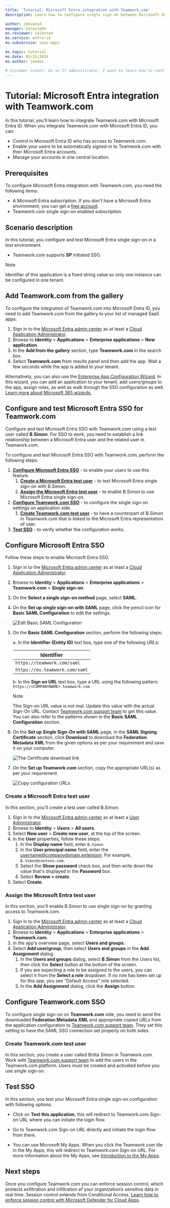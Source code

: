 ```yaml
---
title: 'Tutorial: Microsoft Entra integration with Teamwork.com'
description: Learn how to configure single sign-on between Microsoft Entra ID and Teamwork.com.

author: jeevansd
manager: CelesteDG
ms.reviewer: celested
ms.service: entra-id
ms.subservice: saas-apps

ms.topic: tutorial
ms.date: 03/25/2024
ms.author: jeedes

# Customer intent: As an IT administrator, I want to learn how to configure single sign-on between Microsoft Entra ID and Teamwork.com so that I can control who has access to Teamwork.com, enable automatic sign-in with Microsoft Entra accounts, and manage my accounts in one central location.
---
```

# Tutorial: Microsoft Entra integration with Teamwork.com

In this tutorial, you'll learn how to integrate Teamwork.com with Microsoft Entra ID. When you integrate Teamwork.com with Microsoft Entra ID, you can:

* Control in Microsoft Entra ID who has access to Teamwork.com.
* Enable your users to be automatically signed-in to Teamwork.com with their Microsoft Entra accounts.
* Manage your accounts in one central location.

## Prerequisites

To configure Microsoft Entra integration with Teamwork.com, you need the following items:

* A Microsoft Entra subscription. If you don't have a Microsoft Entra environment, you can get a [free account](https://azure.microsoft.com/free/).
* Teamwork.com single sign-on enabled subscription.

## Scenario description

In this tutorial, you configure and test Microsoft Entra single sign-on in a test environment.

* Teamwork.com supports **SP** initiated SSO.

> [!NOTE]
> Identifier of this application is a fixed string value so only one instance can be configured in one tenant.

## Add Teamwork.com from the gallery

To configure the integration of Teamwork.com into Microsoft Entra ID, you need to add Teamwork.com from the gallery to your list of managed SaaS apps.

1. Sign in to the [Microsoft Entra admin center](https://entra.microsoft.com) as at least a [Cloud Application Administrator](~/identity/role-based-access-control/permissions-reference.md#cloud-application-administrator).
1. Browse to **Identity** > **Applications** > **Enterprise applications** > **New application**.
1. In the **Add from the gallery** section, type **Teamwork.com** in the search box.
1. Select **Teamwork.com** from results panel and then add the app. Wait a few seconds while the app is added to your tenant.

 Alternatively, you can also use the [Enterprise App Configuration Wizard](https://portal.office.com/AdminPortal/home?Q=Docs#/azureadappintegration). In this wizard, you can add an application to your tenant, add users/groups to the app, assign roles, as well as walk through the SSO configuration as well. [Learn more about Microsoft 365 wizards.](/microsoft-365/admin/misc/azure-ad-setup-guides)

<a name='configure-and-test-azure-ad-sso-for-teamworkcom'></a>

## Configure and test Microsoft Entra SSO for Teamwork.com

Configure and test Microsoft Entra SSO with Teamwork.com using a test user called **B.Simon**. For SSO to work, you need to establish a link relationship between a Microsoft Entra user and the related user in Teamwork.com.

To configure and test Microsoft Entra SSO with Teamwork.com, perform the following steps:

1. **[Configure Microsoft Entra SSO](#configure-azure-ad-sso)** - to enable your users to use this feature.
    1. **[Create a Microsoft Entra test user](#create-an-azure-ad-test-user)** - to test Microsoft Entra single sign-on with B.Simon.
    1. **[Assign the Microsoft Entra test user](#assign-the-azure-ad-test-user)** - to enable B.Simon to use Microsoft Entra single sign-on.
1. **[Configure Teamwork.com SSO](#configure-teamworkcom-sso)** - to configure the single sign-on settings on application side.
    1. **[Create Teamwork.com test user](#create-teamworkcom-test-user)** - to have a counterpart of B.Simon in Teamwork.com that is linked to the Microsoft Entra representation of user.
1. **[Test SSO](#test-sso)** - to verify whether the configuration works.

<a name='configure-azure-ad-sso'></a>

## Configure Microsoft Entra SSO

Follow these steps to enable Microsoft Entra SSO.

1. Sign in to the [Microsoft Entra admin center](https://entra.microsoft.com) as at least a [Cloud Application Administrator](~/identity/role-based-access-control/permissions-reference.md#cloud-application-administrator).
1. Browse to **Identity** > **Applications** > **Enterprise applications** > **Teamwork.com** > **Single sign-on**.
1. On the **Select a single sign-on method** page, select **SAML**.
1. On the **Set up single sign-on with SAML** page, click the pencil icon for **Basic SAML Configuration** to edit the settings.

   ![Edit Basic SAML Configuration](common/edit-urls.png)

1. On the **Basic SAML Configuration** section, perform the following steps:

    a. In the **Identifier (Entity ID)** text box, type one of the following URLs:

	| **Identifier** |
	|------|
	| `https://teamwork.com/saml` |
	| `https://eu.teamwork.com/saml` |

	b. In the **Sign on URL** text box, type a URL using the following pattern:
    `https://<COMPANYNAME>.teamwork.com`

	> [!NOTE]
	> This  Sign-on URL value is not real. Update this value with the actual Sign-On URL. Contact [Teamwork.com support team](mailto:support@teamwork.com) to get this value. You can also refer to the patterns shown in the **Basic SAML Configuration** section.

4. On the **Set up Single Sign-On with SAML** page, in the **SAML Signing Certificate** section, click **Download** to download the **Federation Metadata XML** from the given options as per your requirement and save it on your computer.

	![The Certificate download link](common/metadataxml.png)

6. On the **Set up Teamwork.com** section, copy the appropriate URL(s) as per your requirement.

	![Copy configuration URLs](common/copy-configuration-urls.png)

<a name='create-an-azure-ad-test-user'></a>

### Create a Microsoft Entra test user 

In this section, you'll create a test user called B.Simon.

1. Sign in to the [Microsoft Entra admin center](https://entra.microsoft.com) as at least a [User Administrator](~/identity/role-based-access-control/permissions-reference.md#user-administrator).
1. Browse to **Identity** > **Users** > **All users**.
1. Select **New user** > **Create new user**, at the top of the screen.
1. In the **User** properties, follow these steps:
   1. In the **Display name** field, enter `B.Simon`.  
   1. In the **User principal name** field, enter the username@companydomain.extension. For example, `B.Simon@contoso.com`.
   1. Select the **Show password** check box, and then write down the value that's displayed in the **Password** box.
   1. Select **Review + create**.
1. Select **Create**.

<a name='assign-the-azure-ad-test-user'></a>

### Assign the Microsoft Entra test user

In this section, you'll enable B.Simon to use single sign-on by granting access to Teamwork.com.

1. Sign in to the [Microsoft Entra admin center](https://entra.microsoft.com) as at least a [Cloud Application Administrator](~/identity/role-based-access-control/permissions-reference.md#cloud-application-administrator).
1. Browse to **Identity** > **Applications** > **Enterprise applications** > **Teamwork.com**.
1. In the app's overview page, select **Users and groups**.
1. Select **Add user/group**, then select **Users and groups** in the **Add Assignment** dialog.
   1. In the **Users and groups** dialog, select **B.Simon** from the Users list, then click the **Select** button at the bottom of the screen.
   1. If you are expecting a role to be assigned to the users, you can select it from the **Select a role** dropdown. If no role has been set up for this app, you see "Default Access" role selected.
   1. In the **Add Assignment** dialog, click the **Assign** button.

## Configure Teamwork.com SSO

To configure single sign-on on **Teamwork.com** side, you need to send the downloaded **Federation Metadata XML** and appropriate copied URLs from the application configuration to [Teamwork.com support team](mailto:support@teamwork.com). They set this setting to have the SAML SSO connection set properly on both sides.

### Create Teamwork.com test user

In this section, you create a user called Britta Simon in Teamwork.com. Work with [Teamwork.com support team](mailto:support@teamwork.com) to add the users in the Teamwork.com platform. Users must be created and activated before you use single sign-on.

## Test SSO

In this section, you test your Microsoft Entra single sign-on configuration with following options. 

* Click on **Test this application**, this will redirect to Teamwork.com Sign-on URL where you can initiate the login flow. 

* Go to Teamwork.com Sign-on URL directly and initiate the login flow from there.

* You can use Microsoft My Apps. When you click the Teamwork.com tile in the My Apps, this will redirect to Teamwork.com Sign-on URL. For more information about the My Apps, see [Introduction to the My Apps](https://support.microsoft.com/account-billing/sign-in-and-start-apps-from-the-my-apps-portal-2f3b1bae-0e5a-4a86-a33e-876fbd2a4510).

## Next steps

Once you configure Teamwork.com you can enforce session control, which protects exfiltration and infiltration of your organization’s sensitive data in real time. Session control extends from Conditional Access. [Learn how to enforce session control with Microsoft Defender for Cloud Apps](/cloud-app-security/proxy-deployment-aad).
